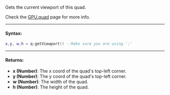 Gets the current viewport of this quad.

Check the [GPU.quad](quad.md) page for more info.

---

#### Syntax:
```lua
x,y, w,h = q:getViewport() --Make sure you are using ':'
```

---

#### Returns:

* **x (Number)**: The x coord of the quad's top-left corner.
* **y (Number)**: The y coord of the quad's top-left corner.
* **w (Number)**: The width of the quad.
* **h (Number)**: The height of the quad.